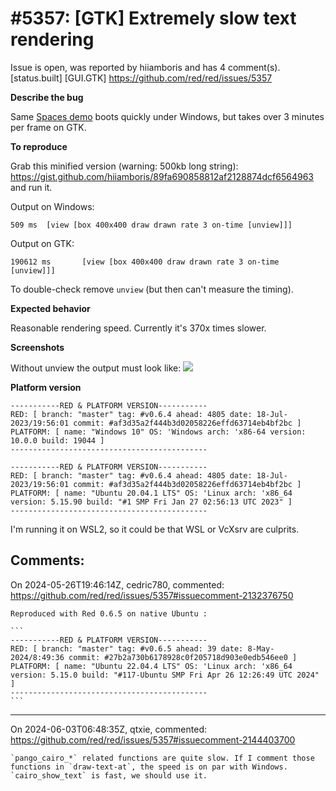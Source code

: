 
#5357: [GTK] Extremely slow text rendering
================================================================================
Issue is open, was reported by hiiamboris and has 4 comment(s).
[status.built] [GUI.GTK]
<https://github.com/red/red/issues/5357>

**Describe the bug**

Same [Spaces demo](https://codeberg.org/hiiamboris/red-spaces/src/branch/master/tests/spiral-test.red) boots quickly under Windows, but takes over 3 minutes per frame on GTK.

**To reproduce**

Grab this minified version (warning: 500kb long string): https://gist.github.com/hiiamboris/89fa690858812af2128874dcf6564963 and run it.

Output on Windows:
```
509 ms  [view [box 400x400 draw drawn rate 3 on-time [unview]]] 
```
Output on GTK:
```
190612 ms       [view [box 400x400 draw drawn rate 3 on-time [unview]]]
```
To double-check remove `unview` (but then can't measure the timing).

**Expected behavior**

Reasonable rendering speed. Currently it's 370x times slower.

**Screenshots**

Without unview the output must look like:
![](https://i.gyazo.com/281431172c96f87a85be0056507de6aa.png)

**Platform version**
```
-----------RED & PLATFORM VERSION----------- 
RED: [ branch: "master" tag: #v0.6.4 ahead: 4805 date: 18-Jul-2023/19:56:01 commit: #af3d35a2f444b3d02058226effd63714eb4bf2bc ]
PLATFORM: [ name: "Windows 10" OS: 'Windows arch: 'x86-64 version: 10.0.0 build: 19044 ]
--------------------------------------------

-----------RED & PLATFORM VERSION-----------
RED: [ branch: "master" tag: #v0.6.4 ahead: 4805 date: 18-Jul-2023/19:56:01 commit: #af3d35a2f444b3d02058226effd63714eb4bf2bc ]
PLATFORM: [ name: "Ubuntu 20.04.1 LTS" OS: 'Linux arch: 'x86_64 version: 5.15.90 build: "#1 SMP Fri Jan 27 02:56:13 UTC 2023" ]
--------------------------------------------
```
I'm running it on WSL2, so it could be that WSL or VcXsrv are culprits.



Comments:
--------------------------------------------------------------------------------

On 2024-05-26T19:46:14Z, cedric780, commented:
<https://github.com/red/red/issues/5357#issuecomment-2132376750>

    Reproduced with Red 0.6.5 on native Ubuntu :
    
    ```
    -----------RED & PLATFORM VERSION----------- 
    RED: [ branch: "master" tag: #v0.6.5 ahead: 39 date: 8-May-2024/8:49:36 commit: #27b2a730b6178928c0f205718d903e0edb546ee0 ]
    PLATFORM: [ name: "Ubuntu 22.04.4 LTS" OS: 'Linux arch: 'x86_64 version: 5.15.0 build: "#117-Ubuntu SMP Fri Apr 26 12:26:49 UTC 2024" ]
    --------------------------------------------
    ```

--------------------------------------------------------------------------------

On 2024-06-03T06:48:35Z, qtxie, commented:
<https://github.com/red/red/issues/5357#issuecomment-2144403700>

    `pango_cairo_*` related functions are quite slow. If I comment those functions in `draw-text-at`, the speed is on par with Windows. 
    `cairo_show_text` is fast, we should use it.

